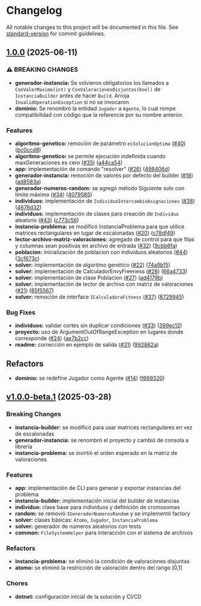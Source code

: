 # Changelog

All notable changes to this project will be documented in this file. See [standard-version](https://github.com/conventional-changelog/standard-version) for commit guidelines.

## [1.0.0](https://github.com/DerivadaDX/cc-cli/compare/v1.0.0-beta.1...v1.0.0) (2025-06-11)

### ⚠ BREAKING CHANGES

* **generador-instancia:** Se volvieron obligatorios los llamados a `ConValorMaximo(int)` y `ConValoracionesDisjuntas(bool)` de `InstanciaBuilder` antes de hacer `Build`. Arroja `InvalidOperationException` si no se invocaron.
* **dominio:** Se renombró la entidad `Jugador` a `Agente`, lo cual rompe compatibilidad con código que la referencie por su nombre anterior.

### Features

* **algoritmo-genetico:** remoción de parámetro `esSolucionOptima` ([#40](https://github.com/DerivadaDX/cc-cli/issues/40)) ([bc0ccd8](https://github.com/DerivadaDX/cc-cli/commit/bc0ccd8dd10618efc27abd12a98edf8f2e3cf692))
* **algoritmo-genetico:** se permite ejecución indefinida cuando maxGeneraciones es cero ([#35](https://github.com/DerivadaDX/cc-cli/issues/35)) ([a44ca54](https://github.com/DerivadaDX/cc-cli/commit/a44ca546f47fbc8e58b42296ee064d7c7dae52b9))
* **app:** implementación de comando "resolver" ([#26](https://github.com/DerivadaDX/cc-cli/issues/26)) ([498406d](https://github.com/DerivadaDX/cc-cli/commit/498406d0842fcf94d62a8ad2e082b8b1e8ee8193))
* **generador-instancia:** remoción de valores por defecto del builder ([#18](https://github.com/DerivadaDX/cc-cli/issues/18)) ([ad8583a](https://github.com/DerivadaDX/cc-cli/commit/ad8583a0ba0ccc1f4877ce1598a49579cc04f4ad))
* **generador-numeros-random:** se agregó método Siguiente solo con límite máximo ([#34](https://github.com/DerivadaDX/cc-cli/issues/34)) ([4079585](https://github.com/DerivadaDX/cc-cli/commit/4079585cca38d4b8a6063aa4f7c4d8033451ad64))
* **individuos:** implementación de `IndividuoIntercambioAsignaciones` ([#38](https://github.com/DerivadaDX/cc-cli/issues/38)) ([4678d32](https://github.com/DerivadaDX/cc-cli/commit/4678d3221131ddeede24be07f253cefd61f9d9cb))
* **individuos:** implementación de clases para creación de `Individuo` aleatorio ([#43](https://github.com/DerivadaDX/cc-cli/issues/43)) ([c773c56](https://github.com/DerivadaDX/cc-cli/commit/c773c56933652484819e52fa91180fc27948c88f))
* **instancia-problema:** se modificó InstanciaProblema para que utilice matrices rectangulares en lugar de escalonadas ([#20](https://github.com/DerivadaDX/cc-cli/issues/20)) ([c78df49](https://github.com/DerivadaDX/cc-cli/commit/c78df4960ad18ac073a7f44797a498bf4ed39a97))
* **lector-archivo-matriz-valoraciones:** agregado de control para que filas y columnas sean positivas en archivo de entrada ([#32](https://github.com/DerivadaDX/cc-cli/issues/32)) ([9cbb6fa](https://github.com/DerivadaDX/cc-cli/commit/9cbb6faeed0ecdf0ae1b20c955547fd9f854eb88))
* **poblacion:** inicialización de poblacion con individuos aleatorios ([#44](https://github.com/DerivadaDX/cc-cli/issues/44)) ([3cf673c](https://github.com/DerivadaDX/cc-cli/commit/3cf673c728527b2cd11eaa0fa8119452898027d6))
* **solver:** implementación de algoritmo genético ([#22](https://github.com/DerivadaDX/cc-cli/issues/22)) ([74a9b15](https://github.com/DerivadaDX/cc-cli/commit/74a9b15ea7d4b4cca026e8ec9f5dafb5b56a4d1e))
* **solver:** implementación de CalculadorEnvyFreeness ([#28](https://github.com/DerivadaDX/cc-cli/issues/28)) ([66a4733](https://github.com/DerivadaDX/cc-cli/commit/66a4733ad48782f12fde479437e9111715687800))
* **solver:** implementación de clase Poblacion ([#27](https://github.com/DerivadaDX/cc-cli/issues/27)) ([ad4179b](https://github.com/DerivadaDX/cc-cli/commit/ad4179bacc13de42e40f6c5fc12e3b6536e73af7))
* **solver:** implementación de lector de archivo con matriz de valoraciones ([#21](https://github.com/DerivadaDX/cc-cli/issues/21)) ([85f5567](https://github.com/DerivadaDX/cc-cli/commit/85f5567d390d75dbd747ab031ecb4059cd434921))
* **solver:** remoción de interface `ICalculadoraFitness` ([#37](https://github.com/DerivadaDX/cc-cli/issues/37)) ([8729945](https://github.com/DerivadaDX/cc-cli/commit/87299453a8d527f80dfab8b405e6889b45a95c75))

### Bug Fixes

* **individuos:** validar cortes sin duplicar condiciones ([#33](https://github.com/DerivadaDX/cc-cli/issues/33)) ([399ec12](https://github.com/DerivadaDX/cc-cli/commit/399ec126f7f50d3e611d96ba627c3c58791695e9))
* **proyecto:** uso de ArgumentOutOfRangeException en lugares donde corresponde ([#24](https://github.com/DerivadaDX/cc-cli/issues/24)) ([ae7b2cc](https://github.com/DerivadaDX/cc-cli/commit/ae7b2cc9f93888f124eaa039faca863330413107))
* **readme:** corrección en ejemplo de salida ([#31](https://github.com/DerivadaDX/cc-cli/issues/31)) ([992862a](https://github.com/DerivadaDX/cc-cli/commit/992862a50f6c89dace1a31fd62599f6e3c19dea0))

## Refactors

* **dominio:** se redefine Jugador como Agente ([#14](https://github.com/DerivadaDX/cc-cli/issues/14)) ([f669320](https://github.com/DerivadaDX/cc-cli/commit/f6693208529f3970ec3ad8294d1b91dbcd7b54af))

## [v1.0.0-beta.1](https://github.com/DerivadaDX/cc-cli/compare/v0.0.0...v1.0.0-beta.1) (2025-03-28)

### Breaking Changes

* **instancia-builder:** se modificó para usar matrices rectangulares en vez de escalonadas
* **generador-instancia:** se renombró el proyecto y cambió de consola a librería
* **instancia-problema:** se invirtió el orden esperado en la matriz de valoraciones

### Features

* **app:** implementación de CLI para generar y exportar instancias del problema
* **instancia-builder:** implementación inicial del builder de instancias
* **individuo:** clase base para individuos y definición de cromosomas
* **random:** se removió `IGeneradorNumerosRandom` y se implementó factory
* **solver:** clases básicas: `Átomo`, `Jugador`, `InstanciaProblema`
* **solver:** generador de números aleatorios con tests
* **common:** `FileSystemHelper` para interacción con el sistema de archivos

### Refactors

* **instancia-problema:** se eliminó la condición de valoraciones disjuntas
* **atomo:** se eliminó la restricción de valoración dentro del rango [0,1]

### Chores

* **dotnet:** configuración inicial de la solución y CI/CD
